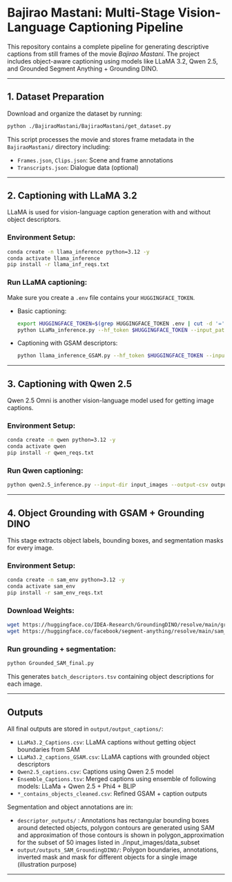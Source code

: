 # Bajirao Mastani: Multi-Stage Vision-Language Captioning Pipeline

This repository contains a complete pipeline for generating descriptive captions from still frames of the movie *Bajirao Mastani*. The project includes object-aware captioning using models like LLaMA 3.2, Qwen 2.5, and Grounded Segment Anything + Grounding DINO.

---

## 1. Dataset Preparation

Download and organize the dataset by running:

```bash
python ./BajiraoMastani/BajiraoMastani/get_dataset.py
```

This script processes the movie and stores frame metadata in the `BajiraoMastani/` directory including:

* `Frames.json`, `Clips.json`: Scene and frame annotations
* `Transcripts.json`: Dialogue data (optional)

---

## 2. Captioning with LLaMA 3.2

LLaMA is used for vision-language caption generation with and without object descriptors.

### Environment Setup:

```bash
conda create -n llama_inference python=3.12 -y
conda activate llama_inference
pip install -r llama_inf_reqs.txt
```

### Run LLaMA captioning:

Make sure you create a `.env` file contains your `HUGGINGFACE_TOKEN`.

* Basic captioning:

  ```bash
  export HUGGINGFACE_TOKEN=$(grep HUGGINGFACE_TOKEN .env | cut -d '=' -f2)
  python LLaMa_inference.py --hf_token $HUGGINGFACE_TOKEN --input_path INPUT_FOLDER_PATH (./input_images/data_subset) --output_path OUTPUT_FOLDER_PATH --num_gpus NUMBER_OF_GPUS
  ```

* Captioning with GSAM descriptors:



  ```bash
  python llama_inference_GSAM.py --hf_token $HUGGINGFACE_TOKEN --input_path INPUT_FOLDER_PATH (./input_images/data_subset) --output_path OUTPUT_FOLDER_PATH --num_gpus NUMBER_OF_GPUS --descriptor_path PATH_TO_TSV/CSV_FILE_FOR_OBJECT_BOUNDING_BOX
  ```

---

## 3. Captioning with Qwen 2.5

Qwen 2.5 Omni is another vision-language model used for getting image captions.

### Environment Setup:

```bash
conda create -n qwen python=3.12 -y
conda activate qwen
pip install -r qwen_reqs.txt
```


### Run Qwen captioning:

```bash
python qwen2.5_inference.py --input-dir input_images --output-csv output/output_captions/Qwen2.5_captions.csv --gpu gpu_id
```

---

## 4. Object Grounding with GSAM + Grounding DINO

This stage extracts object labels, bounding boxes, and segmentation masks for every image.

### Environment Setup:

```bash
conda create -n sam_env python=3.12 -y
conda activate sam_env
pip install -r sam_env_reqs.txt
```

### Download Weights:

```bash
wget https://huggingface.co/IDEA-Research/GroundingDINO/resolve/main/groundingdino_swint_ogc.pth -P models/
wget https://huggingface.co/facebook/segment-anything/resolve/main/sam_vit_h_4b8939.pth -P models/
```

### Run grounding + segmentation:

```bash
python Grounded_SAM_final.py
```

This generates `batch_descriptors.tsv` containing object descriptions for each image.

---

## Outputs

All final outputs are stored in `output/output_captions/`:

* `LLaMa3.2_Captions.csv`: LLaMA captions without getting object boundaries from SAM
* `LLaMa3.2_captions_GSAM.csv`: LLaMA captions with grounded object descriptors
* `Qwen2.5_captions.csv`: Captions using Qwen 2.5 model
* `Ensemble_Captions.tsv`: Merged captions using ensemble of following models: LLaMa + Qwen 2.5 + Phi4 + BLIP 
* `*_contains_objects_cleaned.csv`: Refined GSAM + caption outputs

Segmentation and object annotations are in:

* `descriptor_outputs/` : Annotations has rectangular bounding boxes around detected objects, polygon contours are generated using SAM and approximation of those contours is shown in polygon_approximation for the subset of 50 images listed in ./input_images/data_subset
* `output/outputs_SAM_GroundingDINO/`: Polygon boundaries, annotations, inverted mask and mask for different objects for a single image (illustration purpose)

---